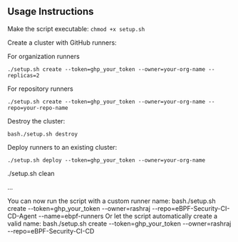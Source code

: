 ## Usage Instructions

Make the script executable:
```chmod +x setup.sh```


Create a cluster with GitHub runners:

For organization runners
```
./setup.sh create --token=ghp_your_token --owner=your-org-name --replicas=2
```

For repository runners
```
./setup.sh create --token=ghp_your_token --owner=your-org-name --repo=your-repo-name
```
Destroy the cluster:
```
bash./setup.sh destroy
```

Deploy runners to an existing cluster:
```
./setup.sh deploy --token=ghp_your_token --owner=your-org-name
```

./setup.sh clean

...

You can now run the script with a custom runner name:
bash./setup.sh create --token=ghp_your_token --owner=rashraj --repo=eBPF-Security-CI-CD-Agent --name=ebpf-runners
Or let the script automatically create a valid name:
bash./setup.sh create --token=ghp_your_token --owner=rashraj --repo=eBPF-Security-CI-CD